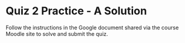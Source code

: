 # Quiz 2 Practice - A Solution
Follow the instructions in the Google document shared via the course Moodle site to solve and submit the quiz.
